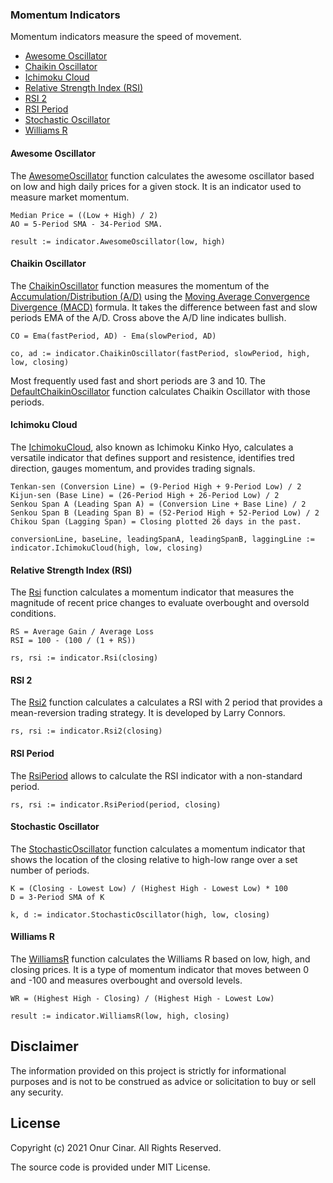 ### Momentum Indicators

Momentum indicators measure the speed of movement.

- [Awesome Oscillator](#awesome-oscillator)
- [Chaikin Oscillator](#chaikin-oscillator)
- [Ichimoku Cloud](#ichimoku-cloud)
- [Relative Strength Index (RSI)](#relative-strength-index-rsi)
- [RSI 2](#rsi-2)
- [RSI Period](#rsi-period)
- [Stochastic Oscillator](#stochastic-oscillator)
- [Williams R](#williams-r)

#### Awesome Oscillator

The [AwesomeOscillator](https://pkg.go.dev/github.com/cinar/indicator#AwesomeOscillator) function calculates the awesome oscillator based on low and high daily prices for a given stock. It is an indicator used to measure market momentum.

```
Median Price = ((Low + High) / 2)
AO = 5-Period SMA - 34-Period SMA.
```

```Golang
result := indicator.AwesomeOscillator(low, high)
```

#### Chaikin Oscillator

The [ChaikinOscillator](https://pkg.go.dev/github.com/cinar/indicator#ChaikinOscillator) function measures the momentum of the [Accumulation/Distribution (A/D)](volume_indicators.md#accumulationdistribution-ad) using the [Moving Average Convergence Divergence (MACD)](trend_indicators.md#moving-average-convergence-divergence-macd) formula. It takes the difference between fast and slow periods EMA of the A/D. Cross above the A/D line indicates bullish.

```
CO = Ema(fastPeriod, AD) - Ema(slowPeriod, AD)
```

```Golang
co, ad := indicator.ChaikinOscillator(fastPeriod, slowPeriod, high, low, closing)
```

Most frequently used fast and short periods are 3 and 10. The [DefaultChaikinOscillator](https://pkg.go.dev/github.com/cinar/indicator#DefaultChaikinOscillator) function calculates Chaikin Oscillator with those periods.

#### Ichimoku Cloud

The [IchimokuCloud](https://pkg.go.dev/github.com/cinar/indicator#IchimokuCloud), also known as Ichimoku Kinko Hyo, calculates a versatile indicator that defines support and resistence, identifies tred direction, gauges momentum, and provides trading signals.

```
Tenkan-sen (Conversion Line) = (9-Period High + 9-Period Low) / 2
Kijun-sen (Base Line) = (26-Period High + 26-Period Low) / 2
Senkou Span A (Leading Span A) = (Conversion Line + Base Line) / 2
Senkou Span B (Leading Span B) = (52-Period High + 52-Period Low) / 2
Chikou Span (Lagging Span) = Closing plotted 26 days in the past.
```

```Golang
conversionLine, baseLine, leadingSpanA, leadingSpanB, laggingLine := indicator.IchimokuCloud(high, low, closing)
```

#### Relative Strength Index (RSI)

The [Rsi](https://pkg.go.dev/github.com/cinar/indicator#Rsi) function calculates a momentum indicator that measures the magnitude of recent price changes to evaluate overbought and oversold conditions.

```
RS = Average Gain / Average Loss
RSI = 100 - (100 / (1 + RS))
```

```Golang
rs, rsi := indicator.Rsi(closing)
```

#### RSI 2

The [Rsi2](https://pkg.go.dev/github.com/cinar/indicator#Rsi2) function calculates a calculates a RSI with 2 period that provides a mean-reversion trading strategy. It is developed by Larry Connors.

```Golang
rs, rsi := indicator.Rsi2(closing)
```

#### RSI Period

The [RsiPeriod](https://pkg.go.dev/github.com/cinar/indicator#RsiPeriod) allows to calculate the RSI indicator with a non-standard period.

```Golang
rs, rsi := indicator.RsiPeriod(period, closing)
```

#### Stochastic Oscillator

The [StochasticOscillator](https://pkg.go.dev/github.com/cinar/indicator#StochasticOscillator) function calculates a momentum indicator that shows the location of the closing relative to high-low range over a set number of periods.

```
K = (Closing - Lowest Low) / (Highest High - Lowest Low) * 100
D = 3-Period SMA of K
```

```Golang
k, d := indicator.StochasticOscillator(high, low, closing)
```

#### Williams R

The [WilliamsR](https://pkg.go.dev/github.com/cinar/indicator#WilliamsR) function calculates the Williams R based on low, high, and closing prices. It is a type of momentum indicator that moves between 0 and -100 and measures overbought and oversold levels.

```
WR = (Highest High - Closing) / (Highest High - Lowest Low)
```

```Golang
result := indicator.WilliamsR(low, high, closing)
```

## Disclaimer

The information provided on this project is strictly for informational purposes and is not to be construed as advice or solicitation to buy or sell any security.

## License

Copyright (c) 2021 Onur Cinar. All Rights Reserved.

The source code is provided under MIT License.
